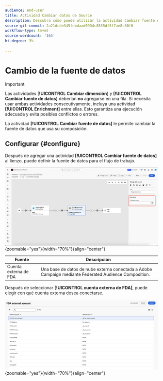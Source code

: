 ```yaml
---
audience: end-user
title: Actividad Cambiar datos de Source
description: Descubra cómo puede utilizar la actividad Cambiar fuente de datos para cambiar la fuente de datos utilizada por la composición, lo que proporciona más flexibilidad para administrar los datos en una composición.
source-git-commit: 2a21dcde345febdaad0934c8835df5f7ae8c30f6
workflow-type: tm+mt
source-wordcount: '165'
ht-degree: 3%

---
```



# Cambio de la fuente de datos

>[!IMPORTANT]
>
>Las actividades **[!UICONTROL Cambiar dimensión]** y **[!UICONTROL Cambiar fuente de datos]** deberían **no** agregarse en una fila. Si necesita usar ambas actividades consecutivamente, incluya una actividad **[!UICONTROL Enrichment]** entre ellas. Esto garantiza una ejecución adecuada y evita posibles conflictos o errores.

La actividad **[!UICONTROL Cambiar fuente de datos]** le permite cambiar la fuente de datos que usa su composición.

## Configurar {#configure}

Después de agregar una actividad **[!UICONTROL Cambiar fuente de datos]** al lienzo, puede definir la fuente de datos para el flujo de trabajo.

![La opción de origen de datos está resaltada en el área de trabajo de Composición de audiencia federada.](/help/compositions/assets/change-data-source/configure.png){zoomable="yes"}{width="70%"}{align="center"}

| Fuente | Descripción |
| ------ | ----------- |
| Cuenta externa de FDA | Una base de datos de nube externa conectada a Adobe Campaign mediante Federated Audience Composition. |

Después de seleccionar **[!UICONTROL cuenta externa de FDA]**, puede elegir con qué cuenta externa desea conectarse.

![Se muestra la ventana emergente que muestra las opciones de cuenta externa.](/help/compositions/assets/change-data-source/fda-external-account.png){zoomable="yes"}{width="70%"}{align="center"}
